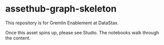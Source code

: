 # assethub-graph-skeleton

This repository is for Gremlin Enablement at DataStax.

Once this asset spins up, please see Studio. The notebooks walk through the content.
